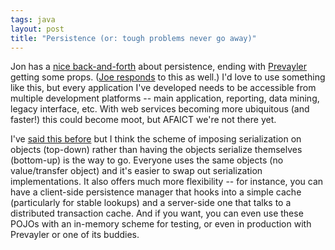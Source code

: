 ```yaml
---
tags: java
layout: post
title: "Persistence (or: tough problems never go away)"
---
```




Jon has a <a href="http://roller.anthonyeden.com/page/tirsen/20021129">nice back-and-forth</a> about persistence, ending with <a href="http://www.prevayler.org/index.html">Prevayler</a> getting some props. (<a href="http://radio.weblogs.com/0108103/2002/11/30.html#a114">Joe responds</a> to this as well.) I'd love to use something like this, but every application I've developed needs to be accessible from multiple development platforms -- main application, reporting, data mining, legacy interface, etc. With web services becoming more ubiquitous (and faster!) this could become moot, but AFAICT we're not there yet.

<p>I've <a href="/2002/10/30/beauty_of_pojos.html">said this before</a> but I think the scheme of imposing serialization on objects (top-down) rather than having the objects serialize themselves (bottom-up) is the way to go. Everyone uses the same objects (no value/transfer object) and it's easier to swap out serialization implementations. It also offers much more flexibility -- for instance, you can have a client-side persistence manager that hooks into a simple cache (particularly for stable lookups) and a server-side one that talks to a distributed transaction cache. And if you want, you can even use these POJOs with an in-memory scheme for testing, or even in production with Prevayler or one of its buddies.</p>


